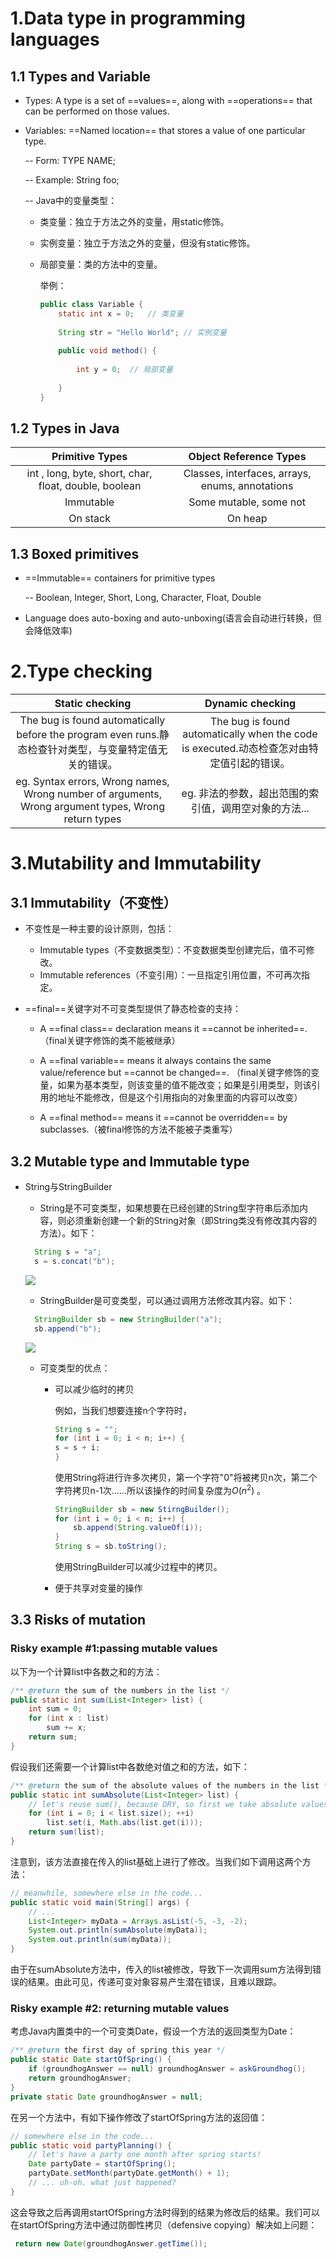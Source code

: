 # 1.Data type in programming languages

## 1.1 Types and Variable

* Types: A type is a set of ==values==, along with ==operations== that can be performed on those values.

* Variables: ==Named location== that stores a value of one particular type.

  -- Form: TYPE NAME;

  -- Example: String foo;

  -- Java中的变量类型：

  - 类变量：独立于方法之外的变量，用static修饰。

  - 实例变量：独立于方法之外的变量，但没有static修饰。

  - 局部变量：类的方法中的变量。

    举例：

    ~~~java
    public class Variable {
        static int x = 0;	// 类变量
        
        String str = "Hello World";	// 实例变量
        
        public void method() {
            
            int y = 0;	// 局部变量
                
        }
    }
    ~~~

## 1.2 Types in Java

|                    Primitive Types                    |             Object Reference Types              |
| :---------------------------------------------------: | :---------------------------------------------: |
| int , long, byte, short, char, float, double, boolean | Classes, interfaces, arrays, enums, annotations |
|                       Immutable                       |             Some mutable, some not              |
|                       On stack                        |                     On heap                     |

## 1.3 Boxed primitives

- ==Immutable== containers for primitive types

  -- Boolean, Integer, Short, Long, Character, Float, Double

- Language does auto-boxing and auto-unboxing(语言会自动进行转换，但会降低效率)

# 2.Type checking

|                       Static checking                        |                       Dynamic checking                       |
| :----------------------------------------------------------: | :----------------------------------------------------------: |
| The bug is found automatically before the program even runs.静态检查针对类型，与变量特定值无关的错误。 | The bug is found automatically when the code is executed.动态检查怎对由特定值引起的错误。 |
| eg. Syntax errors, Wrong names, Wrong number of arguments, Wrong argument types, Wrong return types |    eg. 非法的参数，超出范围的索引值，调用空对象的方法...     |

# 3.Mutability and Immutability

## 3.1 Immutability（不变性）

- 不变性是一种主要的设计原则，包括：

  - Immutable types（不变数据类型）：不变数据类型创建完后，值不可修改。
  - Immutable references（不变引用）：一旦指定引用位置，不可再次指定。

- ==final==关键字对不可变类型提供了静态检查的支持：

  - A ==final class== declaration means it ==cannot be inherited==.（final关键字修饰的类不能被继承）

  - A ==final variable== means it always contains the same value/reference but ==cannot be changed==. （final关键字修饰的变量，如果为基本类型，则该变量的值不能改变；如果是引用类型，则该引用的地址不能修改，但是这个引用指向的对象里面的内容可以改变）
  - A ==final method== means it ==cannot be overridden== by subclasses.（被final修饰的方法不能被子类重写）

## 3.2 Mutable type and Immutable type

- String与StringBuilder

  - String是不可变类型，如果想要在已经创建的String型字符串后添加内容，则必须重新创建一个新的String对象（即String类没有修改其内容的方法）。如下：

  ~~~java
  	String s = "a";
  	s = s.concat("b");	
  ~~~

  ![](C:\Users\段晨婕\OneDrive\2019春必修课\软件构造\笔记\3.1pictures\String变量修改方式.png)

  - StringBuilder是可变类型，可以通过调用方法修改其内容。如下：

  ~~~java
  	StringBuilder sb = new StringBuilder("a");
  	sb.append("b");
  ~~~

  ![](C:\Users\段晨婕\OneDrive\2019春必修课\软件构造\笔记\3.1pictures\StringBuilder变量修改方式.png)

  - 可变类型的优点：

    - 可以减少临时的拷贝

      例如，当我们想要连接n个字符时，

      ```java
      String s = "";
      for (int i = 0; i < n; i++) {
      s = s + i;
      }
      ```

      使用String将进行许多次拷贝，第一个字符"0"将被拷贝n次，第二个字符拷贝n-1次......所以该操作的时间复杂度为$O(n^2)$ 。

      ```java
      StringBuilder sb = new StirngBuilder();
      for (int i = 0; i < n; i++) {
          sb.append(String.valueOf(i));
      }
      String s = sb.toString();
      ```

      使用StringBuilder可以减少过程中的拷贝。

    - 便于共享对变量的操作

## 3.3 Risks of mutation

### Risky example #1:passing mutable values

以下为一个计算list中各数之和的方法：

```java
/** @return the sum of the numbers in the list */
public static int sum(List<Integer> list) {
    int sum = 0;
    for (int x : list)
        sum += x;
    return sum;
}
```

假设我们还需要一个计算list中各数绝对值之和的方法，如下：

```java
/** @return the sum of the absolute values of the numbers in the list */
public static int sumAbsolute(List<Integer> list) {
    // let's reuse sum(), because DRY, so first we take absolute values
    for (int i = 0; i < list.size(); ++i)
        list.set(i, Math.abs(list.get(i)));
    return sum(list);
}
```

注意到，该方法直接在传入的list基础上进行了修改。当我们如下调用这两个方法：

```java
// meanwhile, somewhere else in the code...
public static void main(String[] args) {
    // ...
    List<Integer> myData = Arrays.asList(-5, -3, -2);
    System.out.println(sumAbsolute(myData));
    System.out.println(sum(myData));
}
```

由于在sumAbsolute方法中，传入的list被修改，导致下一次调用sum方法得到错误的结果。由此可见，传递可变对象容易产生潜在错误，且难以跟踪。

### Risky example #2: returning mutable values

考虑Java内置类中的一个可变类Date，假设一个方法的返回类型为Date：

```java
/** @return the first day of spring this year */
public static Date startOfSpring() {
    if (groundhogAnswer == null) groundhogAnswer = askGroundhog();
    return groundhogAnswer;
}
private static Date groundhogAnswer = null;
```

在另一个方法中，有如下操作修改了startOfSpring方法的返回值：

```java
// somewhere else in the code...
public static void partyPlanning() {
    // let's have a party one month after spring starts!
    Date partyDate = startOfSpring();
    partyDate.setMonth(partyDate.getMonth() + 1);
    // ... uh-oh. what just happened?
}
```

这会导致之后再调用startOfSpring方法时得到的结果为修改后的结果。我们可以在startOfSpring方法中通过防御性拷贝（defensive copying）解决如上问题：

```java
 return new Date(groundhogAnswer.getTime());
```

